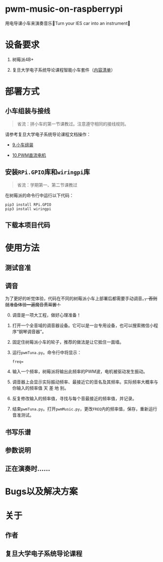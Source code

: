 # pwm-music-on-raspberrypi

用电导课小车来演奏音乐🎵Turn your IES car into an instrument🎵

# 设备要求

1. 树莓派4B+

2. 复旦大学电子系统导论课程智能小车套件（[内容清单]()）

# 部署方式

## 小车组装与接线

> 省流：拼小车的第一节课教过。注意遵守相同的接线规则。

请参考复旦大学电子系统导论课程文档操作：

- [9.小车组装]()

- [10.PWM直流电机]()

## 安装`RPi.GPIO`库和`wiringpi`库

> 省流：学期第一、第二节课教过

在树莓派的命令行中运行以下代码：

```
pip3 install RPi.GPIO
pip3 install wiringpi
```

## 下载本项目代码

# 使用方法

## 测试音准

## 调音

为了更好的听觉体验，代码在不同的树莓派小车上部署后都需要手动调音。~~，否则就准备体验一遍魔音贯耳罢！~~

0. 调音是一项大工程，做好心理准备！

1. 打开一个全音域的调音器设备。它可以是一台专用设备，也可以搜索微信小程序“钢琴调音器”。

2. 固定住树莓派小车的轮子，推荐的做法是让它抵住一面墙。

3. 运行`pwmTuna.py`。命令行中将显示：
   ```
   freq=
   ```
   
4. 输入一个频率，树莓派将输出此频率的PWM波，电机被驱动发生振动。

5. 调音器上会显示实际振动频率、最接近它的音名及其频率。实际频率大概率与你输入的频率值 天 差 地 别。

6. 反复修改输入的频率值，寻找与每个音最接近的频率值，并记录。

7. 结束`pwmTuna.py`。打开`pwmMusic.py`，更改`FREQ`内的频率值，保存，重新运行音准测试。

## 书写乐谱

## 参数说明

## 正在演奏时……

# Bugs以及解决方案

# 关于

## 作者

## 复旦大学电子系统导论课程
